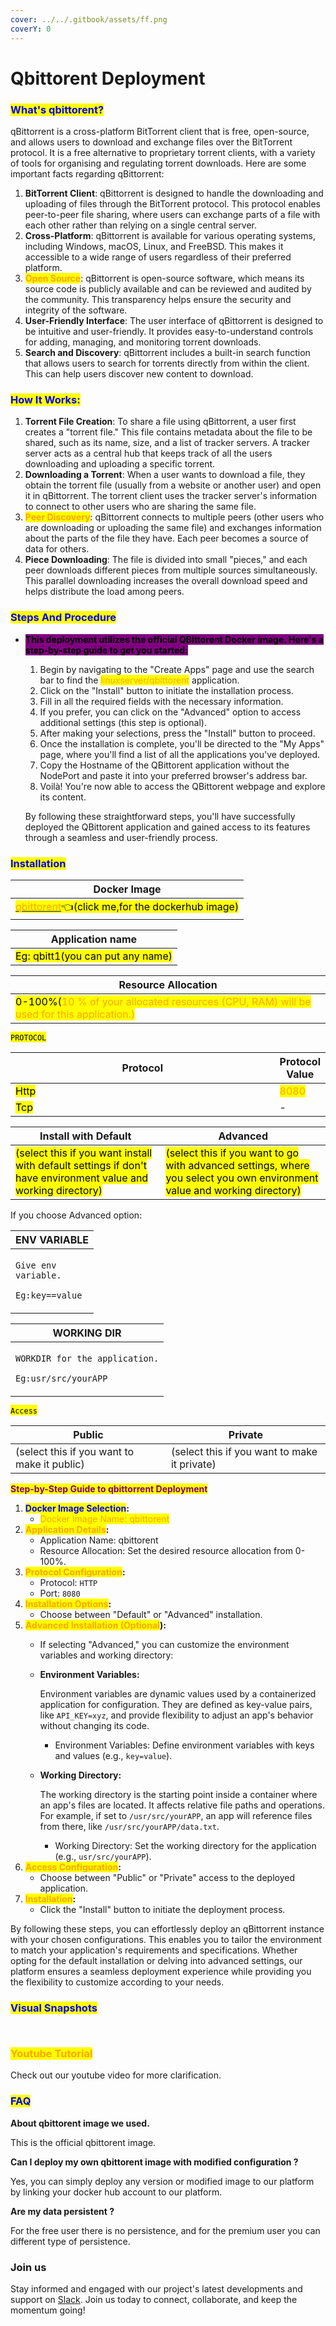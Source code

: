 ```yaml
---
cover: ../../.gitbook/assets/ff.png
coverY: 0
---
```


# Qbittorent Deployment

### <mark style="color:blue;">What's  qbittorent?</mark>

qBittorrent is a cross-platform BitTorrent client that is free, open-source, and allows users to download and exchange files over the BitTorrent protocol. It is a free alternative to proprietary torrent clients, with a variety of tools for organising and regulating torrent downloads. Here are some important facts regarding qBittorrent:

1. **BitTorrent Client**: qBittorrent is designed to handle the downloading and uploading of files through the BitTorrent protocol. This protocol enables peer-to-peer file sharing, where users can exchange parts of a file with each other rather than relying on a single central server.
2. **Cross-Platform**: qBittorrent is available for various operating systems, including Windows, macOS, Linux, and FreeBSD. This makes it accessible to a wide range of users regardless of their preferred platform.
3. <mark style="color:orange;">**Open Source**</mark>: qBittorrent is open-source software, which means its source code is publicly available and can be reviewed and audited by the community. This transparency helps ensure the security and integrity of the software.
4. **User-Friendly Interface**: The user interface of qBittorrent is designed to be intuitive and user-friendly. It provides easy-to-understand controls for adding, managing, and monitoring torrent downloads.
5. **Search and Discovery**: qBittorrent includes a built-in search function that allows users to search for torrents directly from within the client. This can help users discover new content to download.



### <mark style="color:blue;">**How It Works:**</mark>

1. **Torrent File Creation**: To share a file using qBittorrent, a user first creates a "torrent file." This file contains metadata about the file to be shared, such as its name, size, and a list of tracker servers. A tracker server acts as a central hub that keeps track of all the users downloading and uploading a specific torrent.
2. **Downloading a Torrent**: When a user wants to download a file, they obtain the torrent file (usually from a website or another user) and open it in qBittorrent. The torrent client uses the tracker server's information to connect to other users who are sharing the same file.
3. <mark style="color:orange;">**Peer Discovery**</mark>: qBittorrent connects to multiple peers (other users who are downloading or uploading the same file) and exchanges information about the parts of the file they have. Each peer becomes a source of data for others.
4. **Piece Downloading**: The file is divided into small "pieces," and each peer downloads different pieces from multiple sources simultaneously. This parallel downloading increases the overall download speed and helps distribute the load among peers.

### <mark style="color:blue;">Steps And Procedure</mark>

*   &#x20;<mark style="background-color:purple;">**This deployment utilizes the official QBittorent Docker image. Here's a step-by-step guide to get you started:**</mark>

    1. Begin by navigating to the "Create Apps" page and use the search bar to find the <mark style="color:orange;">linuxserver/qbittorent</mark> application.
    2. Click on the "Install" button to initiate the installation process.
    3. Fill in all the required fields with the necessary information.
    4. If you prefer, you can click on the "Advanced" option to access additional settings (this step is optional).
    5. After making your selections, press the "Install" button to proceed.
    6. Once the installation is complete, you'll be directed to the "My Apps" page, where you'll find a list of all the applications you've deployed.
    7. Copy the Hostname of the QBittorent application without the NodePort and paste it into your preferred browser's address bar.
    8. Voilà! You're now able to access the QBittorent webpage and explore its content.

    By following these straightforward steps, you'll have successfully deployed the QBittorent application and gained access to its features through a seamless and user-friendly process.

### <mark style="color:blue;">Installation</mark>

| Docker Image                                                                                                                                                                        |
| ----------------------------------------------------------------------------------------------------------------------------------------------------------------------------------- |
| [<mark style="color:orange;">qbittorent</mark>](https://hub.docker.com/r/linuxserver/qbittorrent)<mark style="background-color:yellow;">👈(click me,for the dockerhub image)</mark> |

| Application name                                                               |
| ------------------------------------------------------------------------------ |
| <mark style="background-color:yellow;">Eg: qbitt1(you can put any name)</mark> |

| Resource Allocation                                                                                                                                                     |
| ----------------------------------------------------------------------------------------------------------------------------------------------------------------------- |
| <mark style="background-color:yellow;">0-100%(</mark><mark style="color:orange;">10 % of your allocated resources (CPU, RAM) will be used for this application.)</mark> |

<mark style="background-color:yellow;">`PROTOCOL`</mark>

<table><thead><tr><th width="417">Protocol</th><th>Protocol Value</th></tr></thead><tbody><tr><td><mark style="background-color:yellow;">Http</mark></td><td><mark style="color:orange;">8080</mark></td></tr><tr><td><mark style="background-color:yellow;">Tcp</mark></td><td>-</td></tr></tbody></table>

| Install with Default                                                                                                                                        | Advanced                                                                                                                                                               |
| ----------------------------------------------------------------------------------------------------------------------------------------------------------- | ---------------------------------------------------------------------------------------------------------------------------------------------------------------------- |
| <mark style="background-color:yellow;">(select this if you want install with default settings if don't have environment value and working directory)</mark> | <mark style="background-color:yellow;">(select this if you want to go with advanced settings, where you select you own environment value and working directory)</mark> |

If you choose Advanced option:

| ENV VARIABLE                                                            |
| ----------------------------------------------------------------------- |
| <p><code>Give env variable.</code></p><p><code>Eg:key==value</code></p> |

| WORKING DIR                                                                             |
| --------------------------------------------------------------------------------------- |
| <p><code>WORKDIR for the application.</code></p><p> <code>Eg:usr/src/yourAPP</code></p> |

<mark style="background-color:yellow;">`Access`</mark>

| Public                                      | Private                                      |
| ------------------------------------------- | -------------------------------------------- |
| (select this if you want to make it public) | (select this if you want to make it private) |

<mark style="color:purple;">**Step-by-Step Guide to qbittorrent Deployment**</mark>

1. <mark style="color:blue;">**Docker Image Selection**</mark>**:**
   * <mark style="color:orange;">Docker Image Name: qbittorent</mark>
2. <mark style="color:orange;">**Application Details**</mark>**:**
   * Application Name: qbittorent
   * Resource Allocation: Set the desired resource allocation from 0-100%.
3. <mark style="color:orange;">**Protocol Configuration**</mark>**:**
   * Protocol: `HTTP`
   * Port: `8080`
4. <mark style="color:orange;">**Installation Options**</mark>**:**
   * Choose between "Default" or "Advanced" installation.
5. <mark style="color:orange;">**Advanced Installation (Optional**</mark>**):**
   * If selecting "Advanced," you can customize the environment variables and working directory:
   *   **Environment Variables:**

       Environment variables are dynamic values used by a containerized application for configuration. They are defined as key-value pairs, like `API_KEY=xyz`, and provide flexibility to adjust an app's behavior without changing its code.

       * Environment Variables: Define environment variables with keys and values (e.g., `key=value`).
   *   **Working Directory:**

       The working directory is the starting point inside a container where an app's files are located. It affects relative file paths and operations. For example, if set to `/usr/src/yourAPP`, an app will reference files from there, like `/usr/src/yourAPP/data.txt`.

       * Working Directory: Set the working directory for the application (e.g., `usr/src/yourAPP`).
6. <mark style="color:orange;">**Access Configuration**</mark>**:**
   * Choose between "Public" or "Private" access to the deployed application.
7. <mark style="color:orange;">**Installation**</mark>**:**
   * Click the "Install" button to initiate the deployment process.

By following these steps, you can effortlessly deploy an qBittorrent instance with your chosen configurations. This enables you to tailor the environment to match your application's requirements and specifications. Whether opting for the default installation or delving into advanced settings, our platform ensures a seamless deployment experience while providing you the flexibility to customize according to your needs.

### <mark style="color:blue;">Visual Snapshots</mark>



<div>

<figure><img src="../../.gitbook/assets/Screenshot 2023-08-31 143443.png" alt=""><figcaption></figcaption></figure>

 

<figure><img src="../../.gitbook/assets/Screenshot 2023-08-31 143524 (1).png" alt=""><figcaption></figcaption></figure>

</div>

### <mark style="color:orange;">Youtube Tutorial</mark>&#x20;

Check out our youtube video for more clarification.



### <mark style="color:blue;">FAQ</mark>

**About qbittorent image we used.**

This is the official qbittorent image.

**Can I deploy my own qbittorent image with modified configuration ?**

Yes, you can simply deploy any version or modified image to our platform by linking your docker hub account to our platform.

**Are my data persistent ?**

For the free user there is no persistence, and for the premium user you can different type of persistence.

### Join us

Stay informed and engaged with our project's latest developments and support on [Slack](https://app.slack.com/client/T04QS32JX6E/C04QKEWE146). Join us today to connect, collaborate, and keep the momentum going!&#x20;
